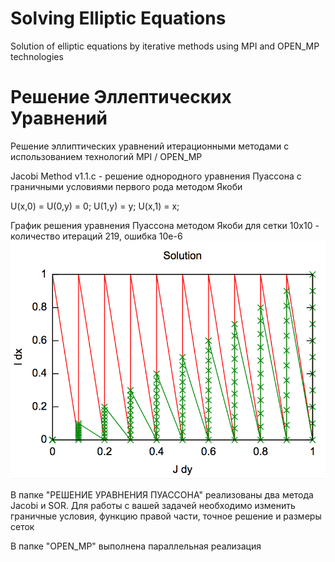 # Solving Elliptic Equations
  Solution of elliptic equations by iterative methods using MPI and OPEN_MP technologies
# Решение Эллептических Уравнений
Решение эллиптических уравнений итерационными методами с использованием технологий MPI / OPEN_MP

Jacobi Method v1.1.c - решение однородного уравнения Пуассона с граничными условиями первого рода методом Якоби

U(x,0) = U(0,y) = 0;  U(1,y) = y;  U(x,1) = x;

График решения уравнения Пуассона методом Якоби для сетки 10х10 - количество итераций 219, ошибка 10e-6
![alt text](https://github.com/jmacgyve/Solving-Elliptic-Equations/blob/master/RESULT/Jacobi%20Solution%20test%202.png)


В папке "РЕШЕНИЕ УРАВНЕНИЯ ПУАССОНА" реализованы два метода Jacobi и SOR. 
Для работы с вашей задачей необходимо изменить граничные условия, функцию правой части, точное решение и размеры сеток


В папке "OPEN_MP" выполнена параллельная реализация

